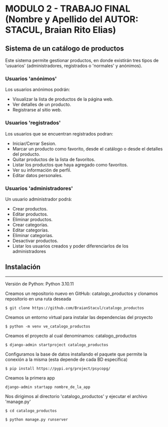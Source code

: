 # MODULO 2 - TRABAJO FINAL (Nombre y Apellido del AUTOR: STACUL, Braian Rito Elias)
## Sistema de un catálogo de productos
Este sistema permite gestionar productos, en donde existirán tres tipos de 'usuarios' (administradores, registrados o 'normales' y anónimos).

### Usuarios 'anónimos'
Los usuarios anónimos podrán:
* Visualizar la lista de productos de la página web.
* Ver detalles de un producto.
* Registrarse al sitio web.

### Usuarios 'registrados'
Los usuarios que se encuentran registrados podran:
* Iniciar/Cerrar Sesion.
* Marcar un producto como favorito, desde el catálogo o desde el detalles del producto.
* Quitar productos de la lista de favoritos.
* Listar los productos que haya agregado como favoritos.
* Ver su información de perfil.
* Editar datos personales.

### Usuarios 'administradores'
Un usuario administrador podrá:
* Crear productos.
* Editar productos.
* Eliminar productos.
* Crear categorías.
* Editar categorías.
* Eliminar categorias.
* Desactivar productos.
* Listar los usuarios creados y poder diferenciarlos de los administradores


## Instalación
***
Versión de Python: Python 3.10.11

Creamos un repositorio nuevo en GitHub: catalogo_productos y clonamos repositorio en una ruta deseada

```
$ git clone https://github.com/BraianStacul/catalogo_productos
```

Creamos un entorno virtual para instalar las dependencias del proyecto
```
$ python -m venv ve_catalogo_productos
```

Creamos el proyecto al cual denominamos: catalogo_productos

```
$ django-admin startproject catalogo_productos
```

Configuramos la base de datos installando el paquete que permite la conexión a la misma (esta depende de cada BD específica)

```
$ pip install https://pypi.org/project/psycopg/
```

Creamos la primera app


```
django-admin startapp nombre_de_la_app
```

Nos dirigimos al directorio 'catalogo_productos' y ejecutar el archivo 'manage.py'

```
$ cd catalogo_productos
```
```
$ python manage.py runserver
```



